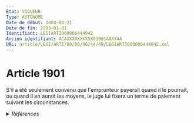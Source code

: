 ```yaml
---
État: VIGUEUR
Type: AUTONOME
Date de début: 1804-03-21
Date de fin: 2999-01-01
Identifiant: LEGIARTI000006444942
Ancien identifiant: ACAXXXXXXXX5X01901AAXXAA
URL: article/LEGI/ARTI/00/00/06/44/49/LEGIARTI000006444942.xml
---
```


<h1>Article 1901</h1>

S'il a été seulement convenu que l'emprunteur payerait quand il le pourrait, ou
quand il en aurait les moyens, le juge lui fixera un terme de paiement suivant
les circonstances.


<details>
  <summary><em>Références</em></summary>

  <h2>Références faites par l'article</h2>
  
  <ul>
    <li>
      CREATION source Loi 1804-03-09 promulguée le 19 mars 1804
    </li>
  </ul>
</details>
